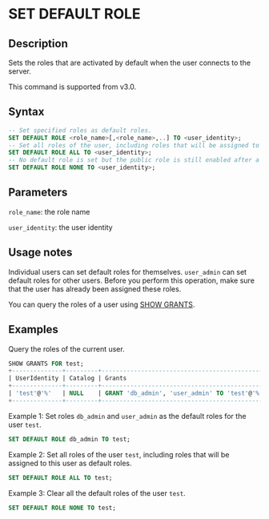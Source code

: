 # SET DEFAULT ROLE

## Description

Sets the roles that are activated by default when the user connects to the server.

This command is supported from v3.0.

## Syntax

```SQL
-- Set specified roles as default roles.
SET DEFAULT ROLE <role_name>[,<role_name>,..] TO <user_identity>;
-- Set all roles of the user, including roles that will be assigned to this user, as default roles. 
SET DEFAULT ROLE ALL TO <user_identity>;
-- No default role is set but the public role is still enabled after a user login. 
SET DEFAULT ROLE NONE TO <user_identity>; 
```

## Parameters

`role_name`: the role name

`user_identity`: the user identity

## Usage notes

Individual users can set default roles for themselves. `user_admin` can set default roles for other users. Before you perform this operation, make sure that the user has already been assigned these roles.

You can query the roles of a user using [SHOW GRANTS](SHOW%20GRANTS.md).

## Examples

Query the roles of the current user.

```SQL
SHOW GRANTS FOR test;
+--------------+---------+----------------------------------------------+
| UserIdentity | Catalog | Grants                                       |
+--------------+---------+----------------------------------------------+
| 'test'@'%'   | NULL    | GRANT 'db_admin', 'user_admin' TO 'test'@'%' |
+--------------+---------+----------------------------------------------+
```

Example 1: Set roles `db_admin` and `user_admin` as the default roles for the user `test`.

```SQL
SET DEFAULT ROLE db_admin TO test;
```

Example 2: Set all roles of the user `test`, including roles that will be assigned to this user as default roles.

```SQL
SET DEFAULT ROLE ALL TO test;
```

Example 3: Clear all the default roles of the user `test`.

```SQL
SET DEFAULT ROLE NONE TO test;
```
